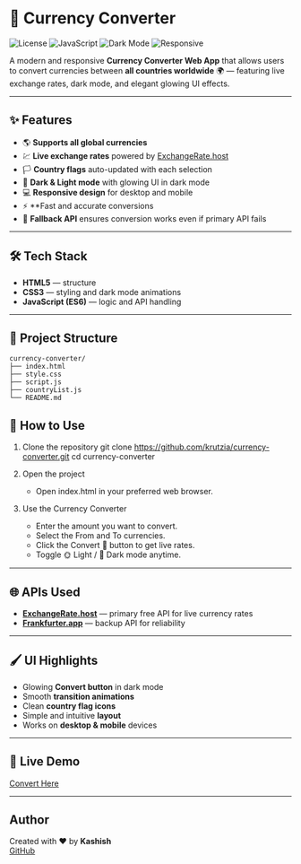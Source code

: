 # 💱 Currency Converter

![License](https://img.shields.io/badge/License-MIT-green) ![JavaScript](https://img.shields.io/badge/Language-JavaScript-yellow) ![Dark Mode](https://img.shields.io/badge/Dark%20Mode-Yes-blue) ![Responsive](https://img.shields.io/badge/Responsive-Yes-orange)  

A modern and responsive **Currency Converter Web App** that allows users to convert currencies between **all countries worldwide** 🌍 — featuring live exchange rates, dark mode, and elegant glowing UI effects.

---

## ✨ Features
- 🌎 **Supports all global currencies**
- 💹 **Live exchange rates** powered by [ExchangeRate.host](https://exchangerate.host)
- 🏳️ **Country flags** auto-updated with each selection
- 🌙 **Dark & Light mode** with glowing UI in dark mode
- 💻 **Responsive design** for desktop and mobile
- ⚡ **Fast and accurate conversions
- 🔄 **Fallback API** ensures conversion works even if primary API fails

---

## 🛠️ Tech Stack
- **HTML5** — structure
- **CSS3** — styling and dark mode animations
- **JavaScript (ES6)** — logic and API handling

---

## 📂 Project Structure
```tree
currency-converter/
├── index.html
├── style.css
├── script.js
├── countryList.js
└── README.md
```


## 🚀 How to Use

1. Clone the repository
   git clone https://github.com/krutzia/currency-converter.git
   cd currency-converter

2. Open the project
   - Open index.html in your preferred web browser.

3. Use the Currency Converter
   - Enter the amount you want to convert.
   - Select the From and To currencies.
   - Click the Convert 💱 button to get live rates.
   - Toggle 🌞 Light / 🌙 Dark mode anytime.

---

## 🌐 APIs Used
- **[ExchangeRate.host](https://exchangerate.host)** — primary free API for live currency rates  
- **[Frankfurter.app](https://www.frankfurter.app)** — backup API for reliability

---

## 🖌️ UI Highlights
- Glowing **Convert button** in dark mode  
- Smooth **transition animations**  
- Clean **country flag icons**  
- Simple and intuitive **layout**  
- Works on **desktop & mobile** devices

---

## 📸 Live Demo 
[Convert Here](https://krutzia.github.io/currency-converter/)

---

## Author
Created with ❤️ by **Kashish**  
[GitHub](https://github.com/krutzia)









